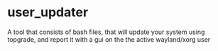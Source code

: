 # user_updater

A tool that consists of bash files, that will update your system using topgrade, and report it with a gui on the the active wayland/xorg user